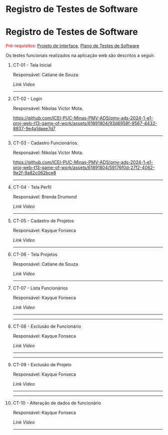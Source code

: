 # Registro de Testes de Software

# Registro de Testes de Software

<span style="color:red">Pré-requisitos: <a href="../documentos/04-Projeto de Interface.md"> Projeto de Interface</a></span>, <a href="../documentos/08-Plano de Testes de Software.md"> Plano de Testes de Software</a>

Os testes funcionais realizados na aplicação web são descritos a seguir.





<ol>
    <li> CT-01 - Tela Inicial
        
  Responsável: Catiane de Souza.

_Link Video_

  </li>
  <hr>
  
  <li> CT-02 - Login

  Responsável: Nikolas Victor Mota.

https://github.com/ICEI-PUC-Minas-PMV-ADS/pmv-ads-2024-1-e1-proj-web-t13-game-of-work/assets/61891804/93d6958f-9567-4432-8837-9e4a1daee7d7

  </li>
  <hr>

  <li> CT-03 - Cadastro Funcionários.

  Responsável: Nikolas Victor Mota.

https://github.com/ICEI-PUC-Minas-PMV-ADS/pmv-ads-2024-1-e1-proj-web-t13-game-of-work/assets/61891804/59176f0d-27f2-4062-9e2f-9a82c062bce8

  </li>
  <hr>
  
  <li> CT-04 - Tela Perfil

  Responsável: Brenda Drumond
  
_Link Video_

  </li>
  <hr>
  
  <li> CT-05 - Cadastro de Projetos

  Responsável: Kayque Fonseca

_Link Video_

  </li>
  <hr>
  
  <li> CT-06 - Tela Projetos

  Responsável: Catiane de Souza

_Link Video_

  </li>
  <hr>
  
  <li> CT-07 - Lista Funcionários

  Responsável: Kayque Fonseca

_Link Video_

  </li>
  <hr>
  
  </li>
  <hr>
  
  <li> CT-08 - Exclusão de Funcionário

  Responsável: Kayque Fonseca

_Link Video_

  </li>
  <hr>

  </li>
  <hr>
  
  <li> CT-09 - Exclusão de Projeto

  Responsável: Kayque Fonseca

_Link Video_

  </li>
  <hr>

  </li>
  <hr>
  
  <li> CT-10 - Alteração de dados de funcionário

  Responsável: Kayque Fonseca

_Link Video_

  </li>
  <hr>
  
</ol>


